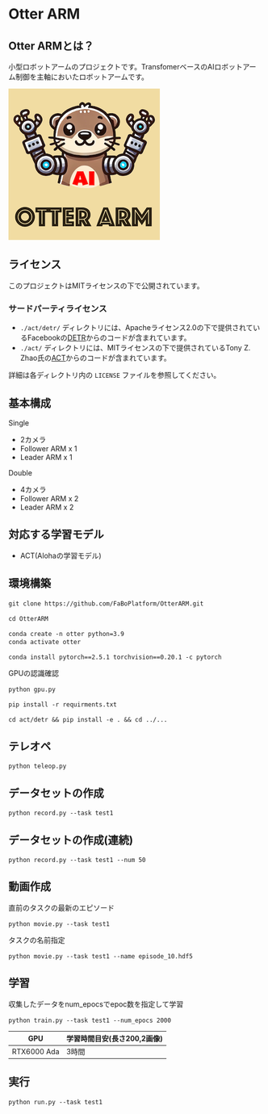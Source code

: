 # Otter ARM

## Otter ARMとは？

小型ロボットアームのプロジェクトです。TransfomerベースのAIロボットアーム制御を主軸においたロボットアームです。

![](./img/logo_ai.png)

## ライセンス

このプロジェクトはMITライセンスの下で公開されています。

### サードパーティライセンス

- `./act/detr/` ディレクトリには、Apacheライセンス2.0の下で提供されているFacebookの[DETR](https://github.com/facebookresearch/detr)からのコードが含まれています。
- `./act/` ディレクトリには、MITライセンスの下で提供されているTony Z. Zhao氏の[ACT](https://github.com/tonyzhaozh/act)からのコードが含まれています。

詳細は各ディレクトリ内の `LICENSE` ファイルを参照してください。

## 基本構成

Single

- 2カメラ
- Follower ARM x 1
- Leader ARM x 1

Double

- 4カメラ
- Follower ARM x 2
- Leader ARM x 2

## 対応する学習モデル

- ACT(Alohaの学習モデル)

## 環境構築

```
git clone https://github.com/FaBoPlatform/OtterARM.git
```

```
cd OtterARM
```

```
conda create -n otter python=3.9
conda activate otter
```

```
conda install pytorch==2.5.1 torchvision==0.20.1 -c pytorch
```

GPUの認識確認

```
python gpu.py
```

```
pip install -r requirments.txt
```

```
cd act/detr && pip install -e . && cd ../...
```

## テレオペ

```
python teleop.py
```

## データセットの作成

```
python record.py --task test1
```


## データセットの作成(連続)

```
python record.py --task test1 --num 50
```

## 動画作成

直前のタスクの最新のエピソード

```
python movie.py --task test1
```

タスクの名前指定

```
python movie.py --task test1 --name episode_10.hdf5
```

## 学習

収集したデータをnum_epocsでepoc数を指定して学習

```
python train.py --task test1 --num_epocs 2000
```

|GPU|学習時間目安(長さ200,2画像)|
|---|---|
|RTX6000 Ada| 3時間 |

## 実行

```
python run.py --task test1
```

